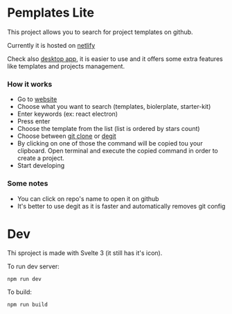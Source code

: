 # Pemplates Lite

This project allows you to search for project templates on github.

Currently it is hosted on <a href="https://thirsty-leakey-8f0295.netlify.app/">netlify</a>

Check also <a href="https://github.com/OleksandrDemian/pemplates">desktop app</a>, it is easier to use
and it offers some extra features like templates and projects management.

### How it works

- Go to <a href="https://thirsty-leakey-8f0295.netlify.app/">website</a>
- Choose what you want to search (templates, biolerplate, starter-kit)
- Enter keywords (ex: react electron)
- Press enter
- Choose the template from the list (list is ordered by stars count)
- Choose between <a href="https://git-scm.com/docs/git-clone">git clone</a> or <a href="https://www.npmjs.com/package/degit">degit</a>
- By clicking on one of those the command will be copied tou your clipboard. Open terminal and execute the copied command in order to create a project.
- Start developing

### Some notes

- You can click on repo's name to open it on github
- It's better to use degit as it is faster and automatically removes git config

# Dev
Thi sproject is made with Svelte 3 (it still has it's icon).

To run dev server:
```
npm run dev
```

To build:
```
npm run build
``` 